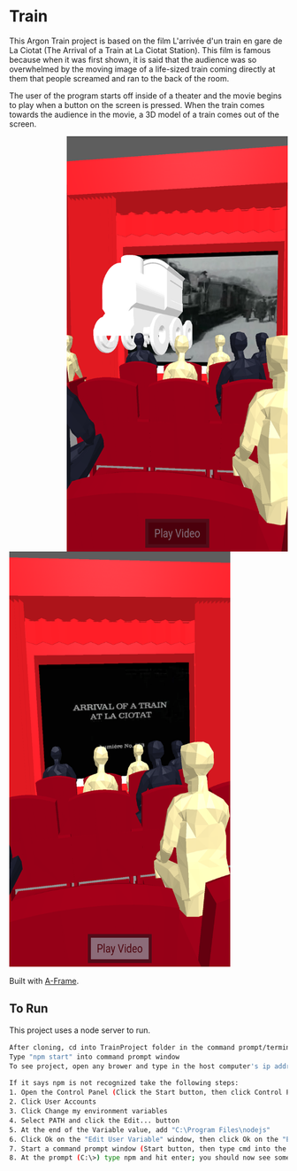 # Train

This Argon Train project is based on the film L'arrivée d'un train en gare de La Ciotat (The Arrival of a Train at La Ciotat Station). This film is famous because when it was first shown, it is said that the audience was so overwhelmed by the moving image of a life-sized train coming directly at them that people screamed and ran to the back of the room. 

The user of the program starts off inside of a theater and the movie begins to play when a button on the screen is pressed. When the train comes towards the audience in the movie, a 3D model of a train comes out of the screen.

<img align="right" src="/resources/README theater picture 2.png" height="750" width="400">
<img src="/resources/README theater picture.png" height="750" width="400">



Built with [A-Frame](https://aframe.io).

## To Run
This project uses a node server to run.
```sh
After cloning, cd into TrainProject folder in the command prompt/terminal
Type "npm start" into command prompt window
To see project, open any brower and type in the host computer's ip address followed by ":7000"
```

```sh
If it says npm is not recognized take the following steps:
1. Open the Control Panel (Click the Start button, then click Control Panel)
2. Click User Accounts
3. Click Change my environment variables
4. Select PATH and click the Edit... button
5. At the end of the Variable value, add "C:\Program Files\nodejs"
6. Click Ok on the "Edit User Variable" window, then click Ok on the "Environment Variables" window
7. Start a command prompt window (Start button, then type cmd into the search and hit enter)
8. At the prompt (C:\>) type npm and hit enter; you should now see some help text (Usage: npm <command> etc.) rather than "npm is not recognized..."
```




